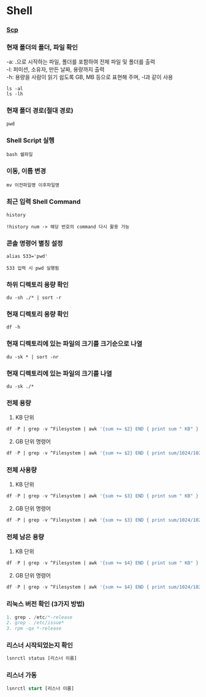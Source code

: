 Shell
===
### [Scp](./Scp/README.md)

### 현재 폴더의 폴더, 파일 확인
-a: .으로 시작하는 파일, 폴더를 포함하여 전체 파일 및 폴더를 출력   
-l: 퍼미션, 소유자, 만든 날짜, 용량까지 출력   
-h: 용량을 사람이 읽기 쉽도록 GB, MB 등으로 표현해 주며, -l과 같이 사용
```shell
ls -al
ls -lh
```

### 현재 폴더 경로(절대 경로)
```shell
pwd
```

### Shell Script 실행
```shell
bash 쉘파일
```

### 이동, 이름 변경
```shell
mv 이전파일명 이후파일명
```

### 최근 입력 Shell Command
```shell
history

!history num -> 해당 번호의 command 다시 활용 가능
```

### 콘솔 명령어 별칭 설정
```shell
alias 533='pwd'

533 입력 시 pwd 실행됨
```

### 하위 디렉토리 용량 확인
```shell
du -sh ./* | sort -r
```

### 현재 디렉토리 용량 확인
```shell
df -h
```

### 현재 디렉토리에 있는 파일의 크기를 크기순으로 나열
```shell
du -sk * | sort -nr
```

### 현재 디렉토리에 있는 파일의 크기를 나열
```shell
du -sk ./*
```

### 전체 용량
1. KB 단위
```sql
df -P | grep -v ^Filesystem | awk '{sum += $2} END { print sum " KB" }'
```
2. GB 단위
명령어
```sql
df -P | grep -v ^Filesystem | awk '{sum += $2} END { print sum/1024/1024 " GB" }'
```

### 전체 사용량
1. KB 단위
```sql
df -P | grep -v ^Filesystem | awk '{sum += $3} END { print sum " KB" }'
```
2. GB 단위
명령어
```sql
df -P | grep -v ^Filesystem | awk '{sum += $3} END { print sum/1024/1024 " GB" }'
```

### 전체 남은 용량
1. KB 단위
```sql
df -P | grep -v ^Filesystem | awk '{sum += $4} END { print sum " KB" }'
```
2. GB 단위
명령어
```sql
df -P | grep -v ^Filesystem | awk '{sum += $4} END { print sum/1024/1024 " GB" }'
```

### 리눅스 버전 확인 (3가지 방법)
```sql
1. grep . /etc/*-release
2. grep . /etc/issue*
3. rpm -qa *-release
```

### 리스너 시작되었는지 확인
```sql
lsnrctl status [리스너 이름]
```

### 리스너 가동
```sql
lsnrctl start [리스너 이름]
```

